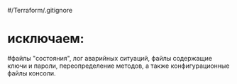#/Terraform/.gitignore
# исключаем: 
#файлы "состояния", лог аварийных ситуаций, файлы содержащие ключи и пароли, переопределение методов, а также конфигурационные файлы консоли.
#
#
#
#

